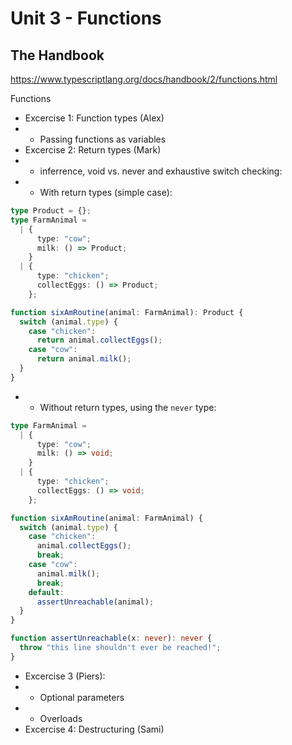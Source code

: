 # Unit 3 - Functions

## The Handbook
https://www.typescriptlang.org/docs/handbook/2/functions.html

Functions

- Excercise 1: Function types (Alex)
- - Passing functions as variables
- Excercise 2: Return types (Mark)
- - inferrence, void vs. never and exhaustive switch checking:
- - With return types (simple case):

```ts
type Product = {};
type FarmAnimal =
  | {
      type: "cow";
      milk: () => Product;
    }
  | {
      type: "chicken";
      collectEggs: () => Product;
    };

function sixAmRoutine(animal: FarmAnimal): Product {
  switch (animal.type) {
    case "chicken":
      return animal.collectEggs();
    case "cow":
      return animal.milk();
  }
}
```

- - Without return types, using the `never` type:

```ts
type FarmAnimal =
  | {
      type: "cow";
      milk: () => void;
    }
  | {
      type: "chicken";
      collectEggs: () => void;
    };

function sixAmRoutine(animal: FarmAnimal) {
  switch (animal.type) {
    case "chicken":
      animal.collectEggs();
      break;
    case "cow":
      animal.milk();
      break;
    default:
      assertUnreachable(animal);
  }
}

function assertUnreachable(x: never): never {
  throw "this line shouldn't ever be reached!";
}
```

- Excercise 3 (Piers):
- - Optional parameters
- - Overloads
- Excercise 4: Destructuring (Sami)
